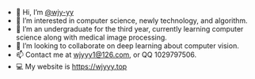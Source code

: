 - 👋 Hi, I’m [@wjy-yy](github.com/wjy-yy)
- 👀 I’m interested in computer science, newly technology, and algorithm.
- 🌱 I’m an undergraduate for the third year, currently learning computer science along with medical image processing.
- 💞️ I’m looking to collaborate on deep learning about computer vision.
- 📫 Contact me at wjyyy1@126.com, or QQ 1029797506.
- 💻 My website is https://wjyyy.top

<!---
wjy-yy/wjy-yy is a ✨ special ✨ repository because its `README.md` (this file) appears on your GitHub profile.
You can click the Preview link to take a look at your changes.
--->
